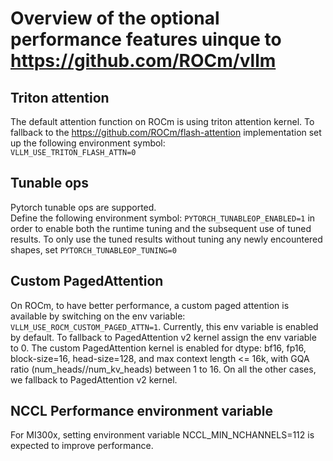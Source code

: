 # Overview of the optional performance features uinque to https://github.com/ROCm/vllm

## Triton attention
The default attention function on ROCm is using triton attention kernel. To fallback to the https://github.com/ROCm/flash-attention implementation set up the following environment symbol:  
`VLLM_USE_TRITON_FLASH_ATTN=0`

## Tunable ops
Pytorch tunable ops are supported.  
Define the following environment symbol: `PYTORCH_TUNABLEOP_ENABLED=1` in order to enable both the runtime tuning and the subsequent use of tuned results. To only use the tuned results without tuning any newly encountered shapes, set `PYTORCH_TUNABLEOP_TUNING=0`

## Custom PagedAttention

On ROCm, to have better performance, a custom paged attention is available by switching on the env variable: `VLLM_USE_ROCM_CUSTOM_PAGED_ATTN=1`.
Currently, this env variable is enabled by default. To fallback to PagedAttention v2 kernel assign the env variable to 0.
The custom PagedAttention kernel is enabled for dtype: bf16, fp16, block-size=16, head-size=128, and max context length <= 16k, with GQA ratio (num_heads//num_kv_heads) between 1 to 16. On all the other cases, we fallback to PagedAttention v2 kernel.

## NCCL Performance environment variable

For MI300x, setting environment variable NCCL_MIN_NCHANNELS=112 is expected to improve performance.
